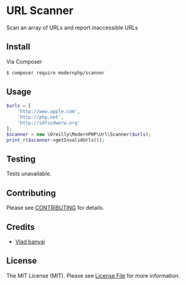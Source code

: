 # URL Scanner

Scan an array of URLs and report inaccessible URLs

## Install

Via Composer

``` bash
$ composer require modernphp/scanner
```

## Usage

``` php
$urls = [
    'http://www.apple.com',
    'http://php.net',
    'http://sdfssdwerw.org'
];
$scanner = new \Oreilly\ModernPHP\Url\Scanner($urls);
print_r($scanner->getInvalidUrls());
```

## Testing

Tests unavailable.

## Contributing

Please see [CONTRIBUTING](CONTRIBUTING.md) for details.

## Credits

- [Vlad banyai](https://github.com/vladbanyai)

## License

The MIT License (MIT). Please see [License File](LICENSE) for more information.
